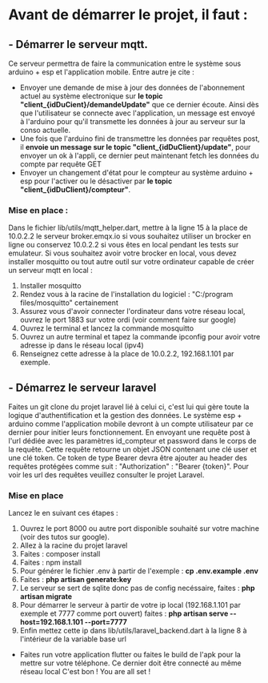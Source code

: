 # Avant de démarrer le projet, il faut :

## - Démarrer le serveur mqtt.
  Ce serveur permettra de faire la communication entre le système sous arduino + esp et l'application mobile. Entre autre je cite :

  - Envoyer une demande de mise à jour des données de l'abonnement actuel au système electronique sur **le topic "client\_{idDuCient}/demandeUpdate"** que ce dernier écoute. Ainsi dès que l'utilisateur se connecte avec l'application, un message est envoyé à l'arduino pour qu'il transmette les données à jour au serveur sur la conso actuelle.
  - Une fois que l'arduino fini de transmettre les données par requêtes post, il **envoie un message sur le topic "client\_{idDuClient}/update"**, pour envoyer un ok à l'appli, ce dernier peut maintenant fetch les données du compte par requête GET
  - Envoyer un changement d'état pour le compteur au système arduino + esp pour l'activer ou le désactiver par **le topic "client\_{idDuClient}/compteur"**.

### Mise en place :

Dans le fichier lib/utils/mqtt_helper.dart, mettre à la ligne 15 à la place de 10.0.2.2 le serveur broker.emqx.io si vous souhaitez utiliser un brocker en ligne ou conservez 10.0.2.2 si vous êtes en local pendant les tests sur emulateur.
Si vous souhaitez avoir votre brocker en local, vous devez installer mosquitto ou tout autre outil sur votre ordinateur capable de créer un serveur mqtt en local :

1. Installer mosquitto
2. Rendez vous à la racine de l'installation du logiciel : "C:/program files/mosquitto" certainement
3. Assurez vous d'avoir connecter l'ordinateur dans votre réseau local, ouvrez le port 1883 sur votre ordi (voir comment faire sur google)
4. Ouvrez le terminal et lancez la commande mosquitto
5. Ouvrez un autre terminal et tapez la commande ipconfig pour avoir votre adresse ip dans le réseau local (ipv4)
6. Renseignez cette adresse à la place de 10.0.2.2, 192.168.1.101 par exemple.

## - Démarrez le serveur laravel

  Faites un git clone du projet laravel lié à celui ci, c'est lui qui gère toute la logique d'authentification et la gestion des données. 
  Le système esp + arduino comme l'application mobile devront à un compte utilisateur par ce dernier pour initier leurs fonctionnement. 
  En envoyant une requête post à l'url dédiée avec les paramètres id_compteur et password dans le corps de la requête. 
  Cette requête retourne un objet JSON contenant une clé user et une clé token. Ce token de type Bearer devra être ajouter au header des requêtes protégées comme suit : "Authorization" : "Bearer {token}".
  Pour voir les url des requêtes veuillez consulter le projet Laravel.
  ### Mise en place
  Lancez le en suivant ces étapes :

1. Ouvrez le port 8000 ou autre port disponible souhaité sur votre machine (voir des tutos sur google).
2. Allez à la racine du projet laravel
3. Faites : composer install
4. Faites : npm install
5. Pour générer le fichier .env à partir de l'exemple : **cp .env.example .env**
6. Faites : **php artisan generate:key**
7. Le serveur se sert de sqlite donc pas de config necéssaire, faites : **php artisan migrate**
8. Pour démarrer le serveur à partir de votre ip local (192.168.1.101 par exemple et 7777 comme port ouvert) faites : **php artisan serve --host=192.168.1.101 --port=7777**
9. Enfin mettez cette ip dans lib/utils/laravel_backend.dart à la ligne 8 à l'intérieur de la variable base url

- Faites run votre application flutter ou faites le build de l'apk pour la mettre sur votre téléphone. Ce dernier doit être connecté au même réseau local
  C'est bon ! You are all set !
